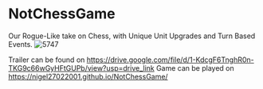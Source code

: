 # NotChessGame

Our Rogue-Like take on Chess, with Unique Unit Upgrades and Turn Based Events.
![5747](https://github.com/user-attachments/assets/332f1201-3fb7-4d54-81da-8abd74ecd059)


Trailer can be found on https://drive.google.com/file/d/1-KdcgF6TnghR0n-TKG9c66wGyHFtGUPb/view?usp=drive_link
Game can be played on https://nigel27022001.github.io/NotChessGame/
